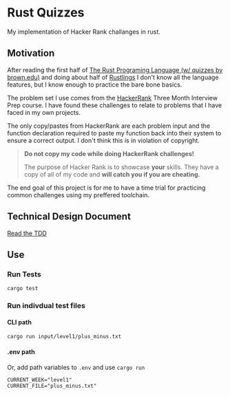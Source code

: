 # Rust Quizzes

My implementation of Hacker Rank challanges in rust.

## Motivation
After reading the first half of [The Rust Programing Language (w/ quizzes by brown.edu)](https://rust-book.cs.brown.edu/) and doing about half of [Rustlings](https://github.com/rust-lang/rustlings/) I don't know all the language features, but I know enough to practice the bare bone basics.

The problem set I use comes from the [HackerRank](https://https://www.hackerrank.com/challenges) Three Month Interview Prep course. I have found these challenges to relate to problems that I have faced in my own projects.

The only copy/pastes from HackerRank are each problem input and the function declaration required to paste my function back into their system to ensure a correct output.
I don't think this is in violation of copyright.

> **Do not copy my code while doing HackerRank challenges!**
> 
> The purpose of Hacker Rank is to showcase **your** skills.
> They have a copy of all of my code and **will catch you if you are cheating.**

The end goal of this project is for me to have a time trial for practicing common challenges using my preffered toolchain.

## Technical Design Document
[Read the TDD]()

## Use 

### Run Tests
`cargo test`

### Run indivdual test files
#### CLI path
`cargo run input/level1/plus_minus.txt`

#### .env path
Or, add path variables to `.env` and use `cargo run`
```
CURRENT_WEEK="level1"
CURRENT_FILE="plus_minus.txt"
```
